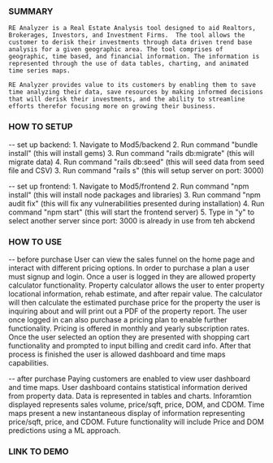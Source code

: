 
### SUMMARY
    RE Analyzer is a Real Estate Analysis tool designed to aid Realtors, Brokerages, Investors, and Investment Firms.  The tool allows the customer to derisk their investments through data driven trend base analysis for a given geographic area. The tool comprises of geographic, time based, and financial information. The information is represented through the use of data tables, charting, and animated time series maps. 

    RE Analyzer provides value to its customers by enabling them to save time analyzing their data, save resources by making informed decisions that will derisk their investments, and the ability to streamline efforts therefor focusing more on growing their business.


### HOW TO SETUP
 -- set up backend:
    1. Navigate to Mod5/backend
    2. Run command "bundle install" (this will install gems)
    3. Run command "rails db:migrate" (this will migrate data)
    4. Run command "rails db:seed" (this will seed data from seed file and CSV)
    3. Run command "rails s" (this will setup server on port: 3000)

 -- set up frontend:
    1. Navigate to Mod5/frontend
    2. Run command "npm install" (this will install node packages and libraries)
    3. Run command "npm audit fix" (this will fix any vulnerabilities presented during installation)
    4. Run command "npm start" (this will start the frontend server)
    5. Type in "y" to select another server since port: 3000 is already in use from teh abckend


### HOW TO USE
 -- before purchase
    User can view the sales funnel on the home page and interact with different pricing options.  In order to purchase a plan a user must signup and login.  Once a user is logged in they are allowed property calculator functionality. Property calculator allows the user to enter property locational information, rehab estimate, and after repair value. The calculator will then calculate the estimated purchase price for the property the user is inquiring about and will print out a PDF of the property report. The user once logged in can also purchase a pricing plan to enable further functionality. Pricing is offered in monthly and yearly subscription rates. Once the user selected an option they are presented with shopping cart functionality and prompted to input billing and credit card info.  After that process is finished the user is allowed dashboard and time maps capabilities.

 -- after purchase
    Paying customers are enabled to view user dashboard and time maps. User dashboard contains statistical information derived from property data. Data is represented in tables and charts.  Inforamtion displayed represents sales volume, price/sqft, price, DOM, and CDOM.  Time maps present a new instantaneous display of information representing price/sqft, price, and CDOM. Future functionality will include Price and DOM predictions using a ML approach. 
    

### LINK TO DEMO
